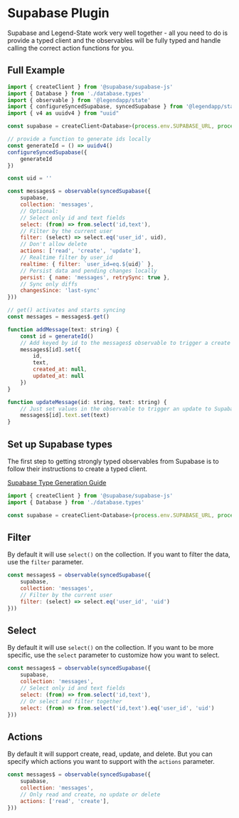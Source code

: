 # Supabase Plugin

Supabase and Legend-State work very well together - all you need to do is provide a typed client and the observables will be fully typed and handle calling the correct action functions for you.

## Full Example

```javascript
import { createClient } from '@supabase/supabase-js'
import { Database } from './database.types'
import { observable } from '@legendapp/state'
import { configureSyncedSupabase, syncedSupabase } from '@legendapp/state/sync-plugins/supabase'
import { v4 as uuidv4 } from "uuid"

const supabase = createClient<Database>(process.env.SUPABASE_URL, process.env.SUPABASE_ANON_KEY)

// provide a function to generate ids locally
const generateId = () => uuidv4()
configureSyncedSupabase({
    generateId
})

const uid = ''

const messages$ = observable(syncedSupabase({
    supabase,
    collection: 'messages',
    // Optional:
    // Select only id and text fields
    select: (from) => from.select('id,text'),
    // Filter by the current user
    filter: (select) => select.eq('user_id', uid),
    // Don't allow delete
    actions: ['read', 'create', 'update'],
    // Realtime filter by user_id
    realtime: { filter: `user_id=eq.${uid}` },
    // Persist data and pending changes locally
    persist: { name: 'messages', retrySync: true },
    // Sync only diffs
    changesSince: 'last-sync'
}))

// get() activates and starts syncing
const messages = messages$.get()

function addMessage(text: string) {
    const id = generateId()
    // Add keyed by id to the messages$ observable to trigger a create in Supabase
    messages$[id].set({
        id,
        text,
        created_at: null,
        updated_at: null
    })
}

function updateMessage(id: string, text: string) {
    // Just set values in the observable to trigger an update to Supabase
    messages$[id].text.set(text)
}
```

## Set up Supabase types

The first step to getting strongly typed observables from Supabase is to follow their instructions to create a typed client.

[Supabase Type Generation Guide](https://supabase.com/docs/guides/api/rest/generating-types)

```javascript
import { createClient } from '@supabase/supabase-js'
import { Database } from './database.types'

const supabase = createClient<Database>(process.env.SUPABASE_URL, process.env.SUPABASE_ANON_KEY)
```

## Filter

By default it will use `select()` on the collection. If you want to filter the data, use the `filter` parameter.

```javascript
const messages$ = observable(syncedSupabase({
    supabase,
    collection: 'messages',
    // Filter by the current user
    filter: (select) => select.eq('user_id', 'uid')
}))
```

## Select

By default it will use `select()` on the collection. If you want to be more specific, use the `select` parameter to customize how you want to select.

```javascript
const messages$ = observable(syncedSupabase({
    supabase,
    collection: 'messages',
    // Select only id and text fields
    select: (from) => from.select('id,text'),
    // Or select and filter together
    select: (from) => from.select('id,text').eq('user_id', 'uid')
}))
```

## Actions

By default it will support create, read, update, and delete. But you can specify which actions you want to support with the `actions` parameter.

```javascript
const messages$ = observable(syncedSupabase({
    supabase,
    collection: 'messages',
    // Only read and create, no update or delete
    actions: ['read', 'create'],
}))
```